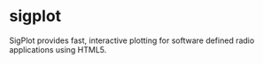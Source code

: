 sigplot
=======

SigPlot provides fast, interactive plotting for software defined radio applications using HTML5.
